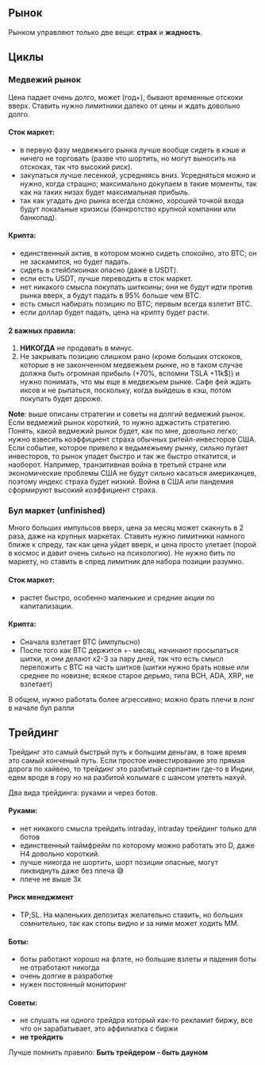 ## Рынок

Рынком управляют только две вещи: **страх** и **жадность**.

## Циклы

### Медвежий рынок

Цена падает очень долго, может (год+), бывают временные отскоки вверх.
Ставить нужно лимитники далеко от цены и ждать довольно долго.

#### Сток маркет:

- в первую фазу медвежьего рынка лучше вообще сидеть в кэше и ничего не торговать (разве что шортить, но могут выносить
  на отскоках, так что высокий риск).
- закупаться лучше лесенкой, усредняясь вниз. Усредняться можно и нужно, когда страшно; максимально докупаем в такие
  моменты, так как на таких низах будет максимальная прибыль.
- так как угадать дно рынка всегда сложно, хорошей точкой входа будут локальные кризисы (банкротство крупной компании
  или банкопад).

#### Крипта:

- единственный актив, в котором можно сидеть спокойно, это BTC; он не заскамится, но будет падать.
- сидеть в стейблкоинах опасно (даже в USDT).
- если есть USDT, лучше переводить в сток маркет.
- нет никакого смысла покупать шиткоины; они не будут идти против рынка вверх, а будут падать в 95% больше чем BTC.
- есть смысл набирать позицию по BTC; первым всегда взлетит BTC.
- если доллар будет падать, цена на крипту будет расти.

#### 2 важных правила:

1) **НИКОГДА** не продавать в минус.
2) Не закрывать позицию слишком рано (кроме больших отскоков, которые в не законченном медвежьем рынке, но в таком
   случае должна быть огромная прибыль (+70%, вспомни TSLA +11k$)) и нужно понимать, что мы еще в медвежьем рынке. Сафе
   фей ждать иксов и не рыпаться, поскольку, когда выйдешь в кэш, потом покупать будет дороже.

**Note**: выше описаны стратегии и советы на долгий ведмежий рынок. Если ведмежий рынок короткий, то нужно аджастить
стратегию. Понять, какой ведмежий рынок будет, как по мне, довольно легко; нужно взвесить коэффициент страха обычных
ритейл-инвесторов США. Если событие, которое привело к ведьмежьему рынку, сильно пугает инвесторов, то рынок упадет
быстро и так же быстро откатится, и наоборот. Например, транзитивная война в третьей стране или экономические проблемы
США не будут сильно касаться американцев, поэтому индекс страха будет низкий. Война в США или пандемия сформируют
высокий коэффициент страха.

### Бул маркет (unfinished)

Много больших импульсов вверх, цена за месяц может скакнуть в 2 раза, даже на крупных маркетах. Ставить нужно лимитники
намного ближе к спреду, так как цена уйдет вверх, и цена просто улетает (порой в космос и давит очень сильно на
психологию). Не нужно бить по маркету, но ставить в спред лимитник для набора позиции разумно.

#### Сток маркет:

- растет быстро, особенно маленькие и средние акции по капитализации.

#### Крипта:

- Сначала взлетает BTC (импульсно)
- После того как BTC держится +- месяц, начинают просыпаться шитки, и они делают х2-3 за пару дней, так что есть
  смысл переложить с BTC на часть шитков (шитки нужно брать новые или среднее по новизне; всякое старое дерьмо, типа
  BCH, ADA, XRP, не взлетает)

В общем, нужно работать более агрессивно; можно брать плечи в лонг в начале бул ралли

## Трейдинг

Трейдинг это самый быстрый путь к большим деньгам, в тоже время это самый конченый путь.
Если простое инвестирование это прямая дорога по хайвею,
то трейдинг это разбитый серпантин где-то в Индии, едем вроде в гору но на разбитой колымаге с шансом улететь нахуй.

Два вида трейдинга: руками и через ботов.

#### Руками:

- нет никакого смысла трейдить intraday, intraday трейдинг только для ботов
- единственный таймфрейм по которому можно работать это D, даже H4 довольно короткий.
- лучше никогда не шортить, шорт позиции опасные, могут ликвиднуть даже без плеча 😅
- плече не выше 3x

#### Риск менеджмент

- TP;SL. На маленьких депозитах желательно ставить, но больших сомнительно, так как стопы видно и за ними может ходить
  ММ.

#### Боты:

- боты работают хорошо на флэте, но большие взлеты и падения боты не отработают никогда
- очень долгие в разработке
- нужен постоянный мониторинг

#### Советы:

- не слушать ни одного трейдра который как-то рекламит биржу, все что он зарабатывает, это аффилиатка с биржи
- **не трейдить**

Лучше помнить правило:
**Быть трейдером - быть дауном**